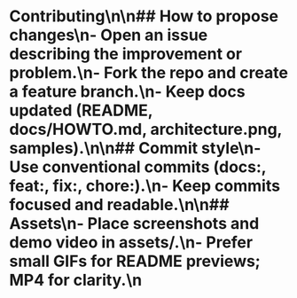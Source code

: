 # Contributing\n\n## How to propose changes\n- Open an issue describing the improvement or problem.\n- Fork the repo and create a feature branch.\n- Keep docs updated (README, docs/HOWTO.md, architecture.png, samples).\n\n## Commit style\n- Use conventional commits (docs:, feat:, fix:, chore:).\n- Keep commits focused and readable.\n\n## Assets\n- Place screenshots and demo video in assets/.\n- Prefer small GIFs for README previews; MP4 for clarity.\n
